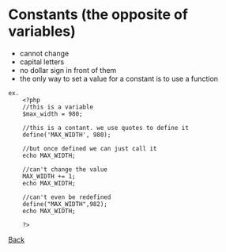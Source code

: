 # Constants (the opposite of variables) 

- cannot change
- capital letters
- no dollar sign in front of them
- the only way to set a value for a constant is to use a function

```
ex.
	<?php
	//this is a variable
	$max_width = 980;		

	//this is a contant. we use quotes to define it  
	define('MAX_WIDTH', 980);
	
	//but once defined we can just call it				
	echo MAX_WIDTH;			

	//can't change the value
	MAX_WIDTH += 1;
	echo MAX_WIDTH;

	//can't even be redefined
	define("MAX_WIDTH",982);
	echo MAX_WIDTH;

	?>
```


[Back](https://github.com/stefan22/phpIntro)
